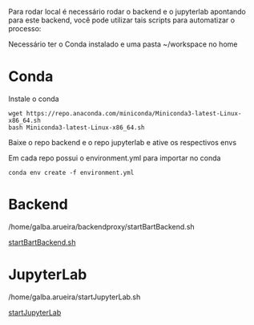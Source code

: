 Para rodar local é necessário rodar o backend e o jupyterlab apontando para este backend, você pode utilizar tais scripts para automatizar o processo:


Necessário ter o Conda instalado e uma pasta ~/workspace no home


# Conda

Instale o conda

```
wget https://repo.anaconda.com/miniconda/Miniconda3-latest-Linux-x86_64.sh
bash Miniconda3-latest-Linux-x86_64.sh
```

Baixe o repo backend e o repo jupyterlab e ative os respectivos envs

Em cada repo possui o environment.yml para importar no conda

```
conda env create -f environment.yml
```

# Backend

/home/galba.arueira/backendproxy/startBartBackend.sh 

[startBartBackend.sh](https://github.com/Bart-Dias/backendproxy/blob/main/startBartBackend.sh)

# JupyterLab

/home/galba.arueira/startJupyterLab.sh

[startJupyterLab](https://github.com/Bart-Dias/jupyter-ai-ide/blob/main/startJupyterLab.sh)
